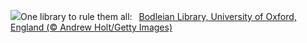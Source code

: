 ![](https://www.bing.com/th?id=OHR.BodleianCeiling_EN-GB7979385278_UHD.jpg&w=1000)One library to rule them all:&nbsp;&ensp;[Bodleian Library, University of Oxford, England (© Andrew Holt/Getty Images)](https://www.bing.com/th?id=OHR.BodleianCeiling_EN-GB7979385278_UHD.jpg)
<br><br/>
